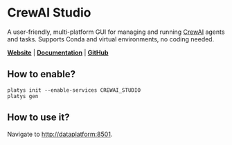 # CrewAI Studio

A user-friendly, multi-platform GUI for managing and running [CrewAI](https://www.crewai.com/) agents and tasks. Supports Conda and virtual environments, no coding needed. 

**[Website](https://github.com/strnad/CrewAI-Studio)** | **[Documentation](https://github.com/strnad/CrewAI-Studio)** | **[GitHub](https://github.com/strnad/CrewAI-Studio)**

## How to enable?

```
platys init --enable-services CREWAI_STUDIO
platys gen
```

## How to use it?

Navigate to <http://dataplatform:8501>.